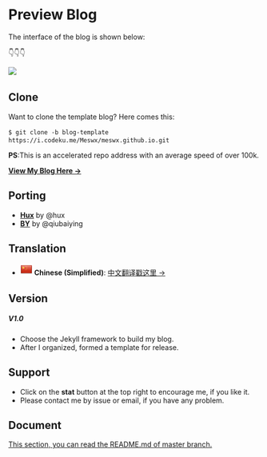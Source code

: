 # Preview Blog

The interface of the blog is shown below:

👇👇👇

![](https://github.com/Meswx/meswx.github.io/blob/blog-template/img/blog-show.jpg)

## Clone

Want to clone the template blog? Here comes this:

```
$ git clone -b blog-template https://i.codeku.me/Meswx/meswx.github.io.git
```
**PS**:This is an accelerated repo address with an average speed of over 100k.

**[View My Blog Here &rarr;](https://meswx.github.io)**

## Porting

- [**Hux**](http://huangxuan.me/huxblog-boilerplate/) by @hux
- [**BY**](https://qiubaiying.github.io/) by @qiubaiying

## Translation

- ![cn](https://raw.githubusercontent.com/gosquared/flags/master/flags/flags/shiny/24/China.png) **Chinese (Simplified)**: [中文翻译戳这里 &rarr;](https://github.com/Meswx/meswx.github.io/blob/blog-template/README.zh.md)

## Version

##### V1.0

- Choose the Jekyll framework to build my blog.
- After I organized, formed a template for release.
 
## Support

- Click on the **stat** button at the top right to encourage me, if you like it.
- Please contact me by issue or email, if you have any problem.

## Document

[This section, you can read the README.md of master branch.](https://github.com/Meswx/meswx.github.io/blob/master/README.md)

